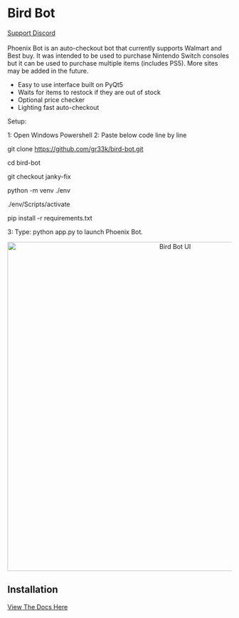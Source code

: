 # Bird Bot
[Support Discord](https://discord.gg/kfAqBKv)<br/><br/>
Phoenix Bot is an auto-checkout bot that currently supports Walmart and Best buy. It was intended to be used to purchase Nintendo Switch consoles but it can be used to purchase multiple items (includes PS5). More sites may be added in the future.

* Easy to use interface built on PyQt5
* Waits for items to restock if they are out of stock
* Optional price checker
* Lighting fast auto-checkout


Setup:

1: Open Windows Powershell
2: Paste below code line by line

git clone https://github.com/gr33k/bird-bot.git

cd bird-bot

git checkout janky-fix

python -m venv ./env

./env/Scripts/activate

pip install -r requirements.txt

3: Type: python app.py to launch Phoenix Bot.



<p align="center">
  <img src="https://i.imgur.com/E105F74.png" alt="Bird Bot UI" width="738">
</p>

## Installation
[View The Docs Here](https://nateskicks13.gitbook.io/bird-bot/)
